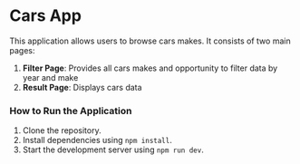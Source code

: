 # Cars App

This application allows users to browse cars makes. It consists of two main pages:

1. **Filter Page**: Provides all cars makes and opportunity to filter data by year and make
2. **Result Page**: Displays cars data

### How to Run the Application

1. Clone the repository.
2. Install dependencies using `npm install`.
3. Start the development server using `npm run dev`.
